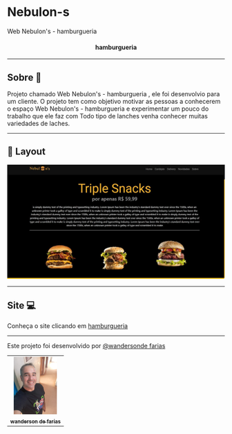 # Nebulon-s
 Web Nebulon's - hamburgueria 


 

<h4 align="center">
 hamburgueria 
</h4>

<hr>

## Sobre 📖

Projeto chamado  Web Nebulon's - hamburgueria , ele foi desenvolvio para um cliente.
O projeto tem como objetivo motivar as pessoas a conhecerem o espaço  Web Nebulon's - hamburgueria  e experimentar um pouco do trabalho  que ele faz com  Todo tipo de lanches venha conhecer muitas variedades de laches.

<hr>

## 🎨 Layout

![](gif.jpg.gif)

<hr>

## Site 💻

Conheça o site clicando em <a href="https://wandersondefariasprogramador.github.io/Projeto-haburgue/"> hamburgueria  </a>

<hr>

Este projeto foi desenvolvido  por <a href="https://github.com/wandersondefariasprogramador"> @wandersonde 
farias </a>


<table>
  <tr>
     <td align="center">
      <a href="#">
        <img src="./img/foto.jpg/" width="100px" alt="foto wanderson"/><br>
        <sub>
          <b>wanderson de farias</b>
        </sub>
        </sub>
      </a>
      
     
    
   


    


